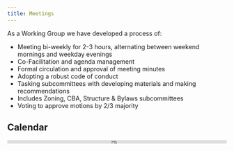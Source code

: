 ```yaml
---
title: Meetings
---
```


As a Working Group we have developed a process of:

* Meeting bi-weekly for 2-3 hours, alternating between weekend mornings and weekday evenings
* Co-Facilitation and agenda management
* Formal circulation and approval of meeting minutes
* Adopting a robust code of conduct
* Tasking subcommittees with developing materials and making recommendations
* Includes Zoning, CBA, Structure &amp; Bylaws subcommittees
* Voting to approve motions by 2/3 majority

## Calendar

<iframe src="https://calendar.google.com/calendar/embed?mode=AGENDA&amp;height=600&amp;wkst=1&amp;bgcolor=%23FFFFFF&amp;src=89mmuql6f16sb43qinh38fs580%40group.calendar.google.com&amp;color=%235229A3&amp;ctz=America%2FNew_York" style="border-width:0" width="100%" height="8  00" frameborder="0" scrolling="no"></iframe>
